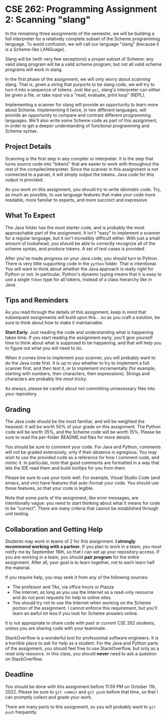 # CSE 262: Programming Assignment 2: Scanning "slang"

In the remaining three assignments of the semester, we will be building a full
interpreter for a relatively complete subset of the Scheme programming language.
To avoid confusion, we will call our language "slang" (because it is a
Scheme-like LANGuage).

Slang will be (with very few exceptions) a proper subset of Scheme: any valid
slang program will be a valid scheme program, but not all valid scheme programs
will work in slang.

In the first phase of the assignment, we will only worry about *scanning* slang.
That is, given a string that purports to be slang code, we will try to turn it
into a sequence of tokens.  Just like `gsi`, slang's interpreter can either be
given a file, or take input via a "read, evaluate, print loop" (REPL).

Implementing a scanner for slang will provide an opportunity to learn more about
Scheme.  Implementing it twice, in two different languages, will provide an
opportunity to compare and contrast different programming languages.  We'll also
write some Scheme code as part of this assignment, in order to get a deeper
understanding of functional programming and Scheme syntax.

## Project Details

Scanning is the first step in any compiler or interpreter.  It is the step that
turns source code into "tokens" that are easier to work with throughout the rest
of the compiler/interpreter.  Since the scanner in this assignment is not
connected to a parser, it will simply output the tokens.  Java code for this
output is provided.

As you work on this assignment, you should try to write *idiomatic* code.  Try,
as much as possible, to use language features that make your code more readable,
more familiar to experts, and more succinct and expressive.

## What To Expect

The Java folder has the most starter code, and is probably the most approachable
part of the assignment.  It isn't "easy" to implement a scanner for a regular
language, but it isn't incredibly difficult either.  With just a small amount of
lookahead, you should be able to correctly recognize all of the scheme syntax,
and produce tokens.  A set of test cases is provided.

After you've made progress on your Java code, you should turn to Python.  There
is very little supporting code in the `python` folder.  That is intentional.
You will want to think about whether the Java approach is really right for
Python or not.  In particular, Python's dynamic typing means that it is easy to
use a single `Token` type for all tokens, instead of a class hierarchy like in
Java.

## Tips and Reminders

As you read through the details of this assignment, keep in mind that subsequent
assignments will build upon this... so as you craft a solution, be sure to think
about how to make it maintainable.

**Start Early**.  Just reading the code and understanding what is happening
takes time.  If you start reading the assignment early, you'll give yourself
time to think about what is supposed to be happening, and that will help you to
figure out what you will need to do.

When it comes time to implement your scanner, you will probably want to do the
Java code first.  It is up to you whether to try to implement a full scanner
first, and then test it, or to implement incrementally (for example, starting
with numbers, then characters, then expressions).  Strings and characters are
probably the most tricky.

As always, please be careful about not committing unnecessary files into your
repository.

## Grading

The Java code should be the most familiar, and will be weighted the heaviest: it
will be worth 50% of your grade on this assignment.  The Python code will be
worth 35%, and the Scheme code will be worth 15%.  Please be sure to read the
per-folder README.md files for more details.

You should be sure to comment your code.  For Java and Python, comments will not
be graded extensively, only if their absence is egregious.  You may wish to use
the provided code as a reference for how I comment code, and mimic it.  In
particular, note that good comments are formatted in a way that lets the IDE
read them and build tooltips for you from them.

Please be sure to use your tools well.  For example, Visual Studio Code (and
emacs, and vim) have features that auto-format your code.  You should use these
features, so that your code is legible.

Note that some parts of the assignment, like error messages, are intentionally
vague: you need to start thinking about what it means for code to be "correct".
There are many criteria that cannot be established through unit testing.

## Collaboration and Getting Help

Students may work in teams of 2 for this assignment.  **I strongly recommend
working with a partner.**  If you plan to work in a team, you must notify me by
September 16th, so that I can set up your repository access.  If you are
working in a team, you should **pair program** for the entire assignment. After
all, your goal is to learn together, not to each learn half the material.

If you require help, you may seek it from any of the following sources:

* The professor and TAs, via office hours or Piazza
* The Internet, as long as you use the Internet as a read-only resource and do
  not post requests for help to online sites.
* You should try not to use the Internet when working on the Scheme portion of
  the assignment.  I cannot enforce this requirement, but you'll learn an awful
  lot less if you look for Scheme answers online.

It is not appropriate to share code with past or current CSE 262 students,
unless you are sharing code with your teammate.

StackOverflow is a wonderful tool for professional software engineers.  It is a
horrible place to ask for help as a student.  For the Java and Python parts of
the assignment, you should feel free to use StackOverflow, but only as a *read
only* resource.  In this class, you should **never** need to ask a question on
StackOverflow.

## Deadline

You should be done with this assignment before 11:59 PM on October 7th, 2022.
Please be sure to `git commit` and `git push` before that time, so that I can
promptly collect and grade your work.

There are many parts to this assignment, so you will probably want to `git push`
frequently.
